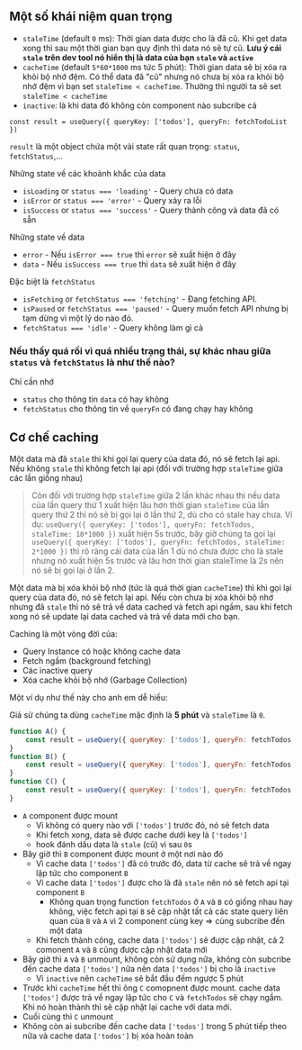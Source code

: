 ## Một số khái niệm quan trọng

-   `staleTime` (default `0` ms): Thời gian data được cho là đã cũ. Khi get data xong thì sau một thời gian bạn quy định thì data nó sẽ tự cũ. **Lưu ý cái `stale` trên dev tool nó hiển thị là data của bạn `stale` và `active`**
-   `cacheTime` (default `5*60*1000` ms tức 5 phút): Thời gian data sẽ bị xóa ra khỏi bộ nhớ đệm. Có thể data đã "cũ" nhưng nó chưa bị xóa ra khỏi bộ nhớ đệm vì bạn set `staleTime < cacheTime`. Thường thì người ta sẽ set `staleTime < cacheTime`
-   `inactive`: là khi data đó không còn component nào subcribe cả

```tsx
const result = useQuery({ queryKey: ['todos'], queryFn: fetchTodoList })
```

`result` là một object chứa một vài state rất quan trọng: `status`, `fetchStatus`,...

Những state về các khoảnh khắc của data

-   `isLoading` or `status === 'loading'` - Query chưa có data
-   `isError` or `status === 'error'` - Query xảy ra lỗi
-   `isSuccess` or `status === 'success'` - Query thành công và data đã có sẵn

Những state về data

-   `error` - Nếu `isError === true` thì `error` sẽ xuất hiện ở đây
-   `data` - Nếu `isSuccess === true` thì `data` sẽ xuất hiện ở đây

Đặc biệt là `fetchStatus`

-   `isFetching` or `fetchStatus === 'fetching'` - Đang fetching API.
-   `isPaused` or `fetchStatus === 'paused'` - Query muốn fetch API nhưng bị tạm dừng vì một lý do nào đó.
-   `fetchStatus === 'idle'` - Query không làm gì cả

### Nếu thấy quá rối vì quá nhiều trạng thái, sự khác nhau giữa `status` và `fetchStatus` là như thế nào?

Chỉ cần nhớ

-   `status` cho thông tin `data` có hay không
-   `fetchStatus` cho thông tin về `queryFn` có đang chạy hay không

## Cơ chế caching

Một data mà đã `stale` thì khi gọi lại query của data đó, nó sẽ fetch lại api. Nếu không `stale` thì không fetch lại api (đối với trường hợp `staleTime` giữa các lần giống nhau)

> Còn đối với trường hợp `staleTime` giữa 2 lần khác nhau thì nếu data của lần query thứ 1 xuất hiện lâu hơn thời gian `staleTime` của lần query thứ 2 thì nó sẽ bị gọi lại ở lần thứ 2, dù cho có stale hay chưa.
> Ví dụ: `useQuery({ queryKey: ['todos'], queryFn: fetchTodos, staleTime: 10*1000 })` xuất hiện 5s trước, bây giờ chúng ta gọi lại `useQuery({ queryKey: ['todos'], queryFn: fetchTodos, staleTime: 2*1000 })` thì rõ ràng cái data của lần 1 dù nó chưa được cho là stale nhưng nó xuất hiện 5s trước và lâu hơn thời gian staleTime là 2s nên nó sẽ bị gọi lại ở lần 2.

Một data mà bị xóa khỏi bộ nhớ (tức là quá thời gian `cacheTime`) thì khi gọi lại query của data đó, nó sẽ fetch lại api. Nếu còn chưa bị xóa khỏi bộ nhớ nhưng đã `stale` thì nó sẽ trả về data cached và fetch api ngầm, sau khi fetch xong nó sẽ update lại data cached và trả về data mới cho bạn.

Caching là một vòng đời của:

-   Query Instance có hoặc không cache data
-   Fetch ngầm (background fetching)
-   Các inactive query
-   Xóa cache khỏi bộ nhớ (Garbage Collection)

Một ví dụ như thế này cho anh em dễ hiều:

Giả sử chúng ta dùng `cacheTime` mặc định là **5 phút** và `staleTime` là `0`.

```jsx
function A() {
	const result = useQuery({ queryKey: ['todos'], queryFn: fetchTodos })
}
function B() {
	const result = useQuery({ queryKey: ['todos'], queryFn: fetchTodos })
}
function C() {
	const result = useQuery({ queryKey: ['todos'], queryFn: fetchTodos })
}
```

-   `A` component được mount
    -   Vì không có query nào với `['todos']` trước đó, nó sẽ fetch data
    -   Khi fetch xong, data sẽ được cache dưới key là `['todos']`
    -   hook đánh dấu data là `stale` (cũ) vì sau `0`s
-   Bây giờ thì `B` component được mount ở một nơi nào đó
    -   Vì cache data `['todos']` đã có trước đó, data từ cache sẽ trả về ngay lập tức cho component `B`
    -   Vì cache data `['todos']` được cho là đã `stale` nên nó sẽ fetch api tại component `B`
        -   Không quan trọng function `fetchTodos` ở `A` và `B` có giống nhau hay không, việc fetch api tại `B` sẽ cập nhật tất cả các state query liên quan của `B` và `A` vì 2 component cùng key => cùng subcribe đến một data
    -   Khi fetch thành công, cache data `['todos']` sẽ được cập nhật, cả 2 comonent `A` và `B` cũng được cập nhật data mới
-   Bây giờ thì `A` và `B` unmount, không còn sử dụng nữa, không còn subcribe đến cache data `['todos']` nữa nên data `['todos']` bị cho là `inactive`
    -   Vì `inactive` nên `cacheTime` sẽ bắt đầu đếm ngược 5 phút
-   Trước khi `cacheTime` hết thì ông `C` comopnent được mount. cache data `['todos']` được trả về ngay lập tức cho `C` và `fetchTodos` sẽ chạy ngầm. Khi nó hoàn thành thì sẽ cập nhật lại cache với data mới.
-   Cuối cùng thì `C` unmount
-   Không còn ai subcribe đến cache data `['todos']` trong 5 phút tiếp theo nữa và cache data `['todos']` bị xóa hoàn toàn
